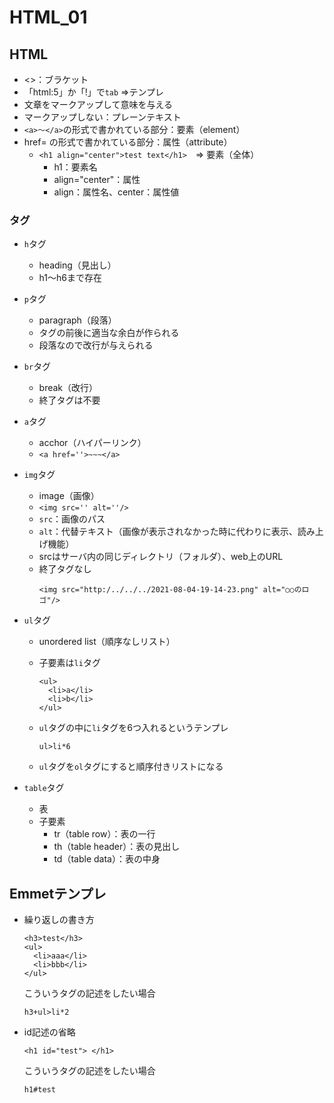 # HTML_01
## HTML
- <>：ブラケット
- 「html:5」か「!」で`tab` =>テンプレ
- 文章をマークアップして意味を与える
- マークアップしない：プレーンテキスト
- `<a>〜</a>`の形式で書かれている部分：要素（element）
- href= の形式で書かれている部分：属性（attribute）
  - `<h1 align="center">test text</h1>`　=> 要素（全体）
    - h1：要素名
    - align="center"：属性
    - align：属性名、center：属性値

### タグ
- `h`タグ
  - heading（見出し）
  - h1〜h6まで存在
  
- `p`タグ
  - paragraph（段落）
  - タグの前後に適当な余白が作られる
  - 段落なので改行が与えられる

- `br`タグ
  - break（改行）
  - 終了タグは不要

- `a`タグ
  - acchor（ハイパーリンク）
  - `<a href=''>~~~</a>`

- `img`タグ
  - image（画像）
  - `<img src='' alt=''/>`
  - `src`：画像のパス
  -  `alt`：代替テキスト（画像が表示されなかった時に代わりに表示、読み上げ機能）
    - srcはサーバ内の同じディレクトリ（フォルダ）、web上のURL
  - 終了タグなし
    ```
    <img src="http:/../../../2021-08-04-19-14-23.png" alt="○○のロゴ"/>
    ```

- `ul`タグ
  - unordered list（順序なしリスト）
  - 子要素は`li`タグ

    ```
    <ul> 
      <li>a</li> 
      <li>b</li> 
    </ul>
    ```
  - `ul`タグの中に`li`タグを6つ入れるというテンプレ
    ```
    ul>li*6
    ```
  - `ul`タグを`ol`タグにすると順序付きリストになる
  
- `table`タグ
  - 表
  - 子要素
    - tr（table row）：表の一行
    - th（table header）：表の見出し
    - td（table data）：表の中身

## Emmetテンプレ
- 繰り返しの書き方
  ```
  <h3>test</h3>
  <ul>
    <li>aaa</li>
    <li>bbb</li>
  </ul>
  ```
  こういうタグの記述をしたい場合
  ```
  h3+ul>li*2
  ```

- id記述の省略
  ```
  <h1 id="test"> </h1>
  ```
  こういうタグの記述をしたい場合
  ```
  h1#test
  ```